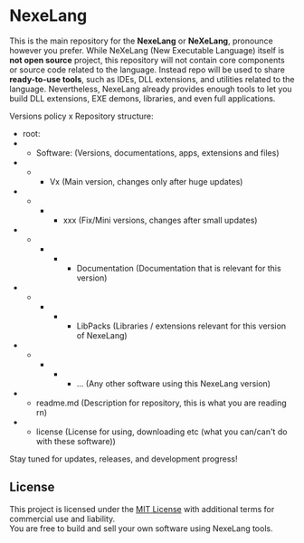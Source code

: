 # NexeLang
This is the main repository for the **NexeLang** or **NeXeLang**, pronounce however you prefer.
While NeXeLang (New Executable Language) itself is **not open source** project, this repository will not contain core components or source code related to the language.
Instead repo will be used to share **ready-to-use tools**, such as IDEs, DLL extensions, and utilities related to the language.
Nevertheless, NexeLang already provides enough tools to let you build DLL extensions, EXE demons, libraries, and even full applications.

Versions policy x Repository structure:
- root:
- - Software:           (Versions, documentations, apps, extensions and files)
- - - Vx                (Main version, changes only after huge updates)
- - - - xxx             (Fix/Mini versions, changes after small updates)
- - - - - Documentation (Documentation that is relevant for this version)
- - - - - LibPacks      (Libraries / extensions relevant for this version of NexeLang)
- - - - - ...           (Any other software using this NexeLang version)
- - readme.md           (Description for repository, this is what you are reading rn)
- - license             (License for using, downloading etc (what you can/can't do with these software))

Stay tuned for updates, releases, and development progress!



## License

This project is licensed under the [MIT License](LICENSE) with additional terms for commercial use and liability.  
You are free to build and sell your own software using NexeLang tools.
